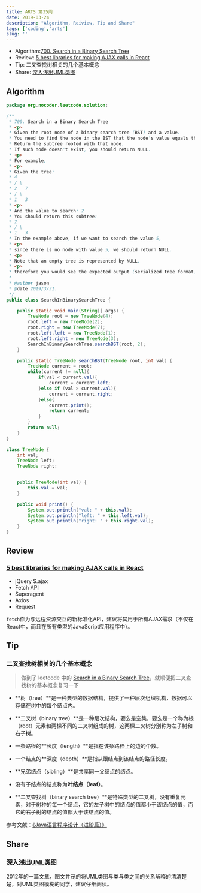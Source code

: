```yaml
---
title: ARTS 第35周
date: 2019-03-24
description: "Algorithm, Reiview, Tip and Share"
tags: ['coding','arts']
slug: ''
---
```


- Algorithm:[700. Search in a Binary Search Tree](https://leetcode.com/problems/search-in-a-binary-search-tree/)
- Review: [5 best libraries for making AJAX calls in React](https://hashnode.com/post/5-best-libraries-for-making-ajax-calls-in-react-cis8x5f7k0jl7th53z68s41k1)
- Tip: 二叉查找树相关的几个基本概念
- Share: [深入浅出UML类图](http://www.uml.org.cn/oobject/201211231.asp)

## Algorithm

```java
package org.nocoder.leetcode.solution;

/**
 * 700. Search in a Binary Search Tree
 * <p>
 * Given the root node of a binary search tree (BST) and a value.
 * You need to find the node in the BST that the node's value equals the given value.
 * Return the subtree rooted with that node.
 * If such node doesn't exist, you should return NULL.
 * <p>
 * For example,
 * <p>
 * Given the tree:
 * 4
 * / \
 * 2   7
 * / \
 * 1   3
 * <p>
 * And the value to search: 2
 * You should return this subtree:
 * 2
 * / \
 * 1   3
 * In the example above, if we want to search the value 5,
 * <p>
 * since there is no node with value 5, we should return NULL.
 * <p>
 * Note that an empty tree is represented by NULL,
 * <p>
 * therefore you would see the expected output (serialized tree format) as [], not null.
 *
 * @author jason
 * @date 2019/3/31.
 */
public class SearchInBinarySearchTree {

    public static void main(String[] args) {
        TreeNode root = new TreeNode(4);
        root.left = new TreeNode(2);
        root.right = new TreeNode(7);
        root.left.left = new TreeNode(1);
        root.left.right = new TreeNode(3);
        SearchInBinarySearchTree.searchBST(root, 2);
    }

    public static TreeNode searchBST(TreeNode root, int val) {
        TreeNode current = root;
        while(current != null){
            if(val < current.val){
                current = current.left;
            }else if (val > current.val){
                current = current.right;
            }else{
                current.print();
                return current;
            }
        }
        return null;
    }
}

class TreeNode {
    int val;
    TreeNode left;
    TreeNode right;


    public TreeNode(int val) {
        this.val = val;
    }

    public void print() {
        System.out.println("val: " + this.val);
        System.out.println("left: " + this.left.val);
        System.out.println("right: " + this.right.val);
    }
}
```



## Review

### [5 best libraries for making AJAX calls in React](https://hashnode.com/post/5-best-libraries-for-making-ajax-calls-in-react-cis8x5f7k0jl7th53z68s41k1)

- jQuery $.ajax
- Fetch API
- Superagent
- Axios
- Request

`fetch`作为与远程资源交互的新标准化API，建议将其用于所有AJAX需求（不仅在React中，而且在所有类型的JavaScript应用程序中）。

## Tip

### 二叉查找树相关的几个基本概念

> 做到了 leetcode 中的 [Search in a Binary Search Tree](https://leetcode.com/problems/search-in-a-binary-search-tree/)，就顺便把二叉查找树的基本概念复习一下

- **树（tree）**是一种典型的数据结构，提供了一种层次组织机构，数据可以存储在树中的每个结点内。

- **二叉树（binary tree）**是一种层次结构，要么是空集，要么是一个称为根（root）元素和两棵不同的二叉树组成的树，这两棵二叉树分别称为左子树和右子树。
- 一条路径的**长度（length）**是指在该条路径上的边的个数。
- 一个结点的**深度（depth）**是指从跟结点到该结点的路径长度。
- **兄弟结点（sibling）**是共享同一父结点的结点。
- 没有子结点的结点称为**叶结点（leaf）**。
- **二叉查找树（binary search tree）**是特殊类型的二叉树，没有重复元素，对于树种的每一个结点，它的左子树中的结点的值都小于该结点的值，而它的右子树的结点的值都大于该结点的值。

参考文献：[《Java语言程序设计（进阶篇）》](https://book.douban.com/subject/1879446/)

## Share

### [深入浅出UML类图](http://www.uml.org.cn/oobject/201211231.asp)

2012年的一篇文章，图文并茂的将UML类图与类与类之间的关系解释的清清楚楚，对UML类图模糊的同学，建议仔细阅读。